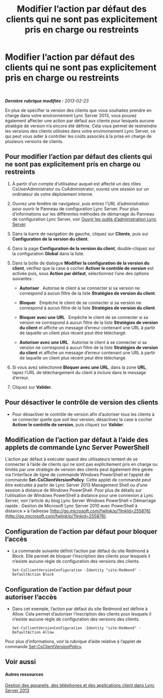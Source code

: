 ﻿---
title: Modifier l’action par défaut des clients qui ne sont pas explicitement pris en charge ou restreints
TOCTitle: Modifier l’action par défaut des clients qui ne sont pas explicitement pris en charge ou restreints
ms:assetid: 548dd0f5-62fe-4c3f-8952-2b9fd4c5fff3
ms:mtpsurl: https://technet.microsoft.com/fr-fr/library/Gg520994(v=OCS.15)
ms:contentKeyID: 49297269
ms.date: 05/20/2016
mtps_version: v=OCS.15
ms.translationtype: HT
---

# Modifier l’action par défaut des clients qui ne sont pas explicitement pris en charge ou restreints

 

_**Dernière rubrique modifiée :** 2013-02-23_

En plus de spécifier la version des clients que vous souhaitez prendre en charge dans votre environnement Lync Server 2013, vous pouvez également affecter une action par défaut aux clients pour lesquels aucune stratégie de version n’a encore été définie. Cela vous permet de restreindre les versions des clients utilisées dans votre environnement Lync Server, ce qui peut vous aider à contrôler les coûts associés à la prise en charge de plusieurs versions de clients.

## Pour modifier l’action par défaut des clients qui ne sont pas explicitement pris en charge ou restreints

1.  À partir d’un compte d’utilisateur auquel est affecté un des rôles CsUserAdministrator ou CsAdministrator, ouvrez une session sur un ordinateur de votre déploiement interne.

2.  Ouvrez une fenêtre de navigateur, puis entrez l’URL d’administration pour ouvrir le Panneau de configuration Lync Server. Pour plus d’informations sur les différentes méthodes de démarrage du Panneau de configuration Lync Server, voir [Ouvrir les outils d’administration Lync Server](lync-server-2013-open-lync-server-administrative-tools.md).

3.  Dans la barre de navigation de gauche, cliquez sur **Clients**, puis sur **Configuration de la version du client**.

4.  Dans la page **Configuration de la version du client**, double-cliquez sur la configuration **Global** dans la liste.

5.  Dans la boîte de dialogue **Modifier la configuration de la version du client**, vérifiez que la case à cocher **Activer le contrôle de version** est activée puis, sous **Action par défaut**, sélectionnez l’une des options suivantes :
    
      - **Autoriser**   Autorise le client à se connecter si sa version ne correspond à aucun filtre de la liste **Stratégies de version du client**.
    
      - **Bloquer**   Empêche le client de se connecter si sa version ne correspond à aucun filtre de la liste **Stratégies de version du client**.
    
      - **Bloquer avec une URL**   Empêche le client de se connecter si sa version ne correspond à aucun filtre de la liste **Stratégies de version du client** et affiche un message d’erreur contenant une URL à partir de laquelle un client plus récent peut être téléchargé.
    
      - **Autoriser avec une URL**   Autorise le client à se connecter si sa version ne correspond à aucun filtre de la liste **Stratégies de version du client** et affiche un message d’erreur contenant une URL à partir de laquelle un client plus récent peut être téléchargé.

6.  Si vous avez sélectionné **Bloquer avec une URL**, dans la zone **URL**, tapez l’URL de téléchargement du client à inclure dans le message d’erreur.

7.  Cliquez sur **Valider**.

## Pour désactiver le contrôle de version des clients

  - Pour désactiver le contrôle de version afin d’autoriser tous les clients à se connecter quelle que soit leur version, désactivez la case à cocher **Activer le contrôle de version**, puis cliquez sur **Valider**.

## Modification de l’action par défaut à l’aide des applets de commande Lync Server PowerShell

L’action par défaut à exécuter quand des utilisateurs tentent de se connecter à l’aide de clients qui ne sont pas explicitement pris en charge ou limités par une stratégie de version des clients peut également être gérée via l’interface de ligne de commande Windows PowerShell et l’applet de commande **Set-CsClientVersionPolicy**. Cette applet de commande peut être exécutée à partir de Lync Server 2013 Management Shell ou d’une session à distance de Windows PowerShell. Pour plus de détails sur l’utilisation de Windows PowerShell à distance pour une connexion à Lync Server, voir l’article du blog Lync Server Windows PowerShell « Démarrage rapide : Gestion de Microsoft Lync Server 2010 avec PowerShell à distance » à l’adresse [http://go.microsoft.com/fwlink/p/?linkId=255876](http://go.microsoft.com/fwlink/p/?linkid=255876).

## Configuration de l’action par défaut pour bloquer l’accès

  - La commande suivante définit l’action par défaut du site Redmond à Block. Elle permet de bloquer l’inscription des clients pour lesquels il n’existe aucune règle de configuration des versions des clients.
    
        Set-CsClientVersionConfiguration -Identity "site:Redmond" -DefaultAction Block

## Configuration de l’action par défaut pour autoriser l’accès

  - Dans cet exemple, l’action par défaut du site Redmond est définie à Allow. Cela permet d’autoriser l’inscription des clients pour lesquels il n’existe aucune règle de configuration des versions des clients.
    
        Set-CsClientVersionConfiguration -Identity "site:Redmond" -DefaultAction Allow

Pour plus d’informations, voir la rubrique d’aide relative à l’applet de commande [Set-CsClientVersionPolicy](set-csclientversionpolicy.md).

## Voir aussi

#### Autres ressources

[Gestion des appareils, des téléphones et des applications client dans Lync Server 2013](lync-server-2013-managing-devices-phones-and-client-applications.md)

